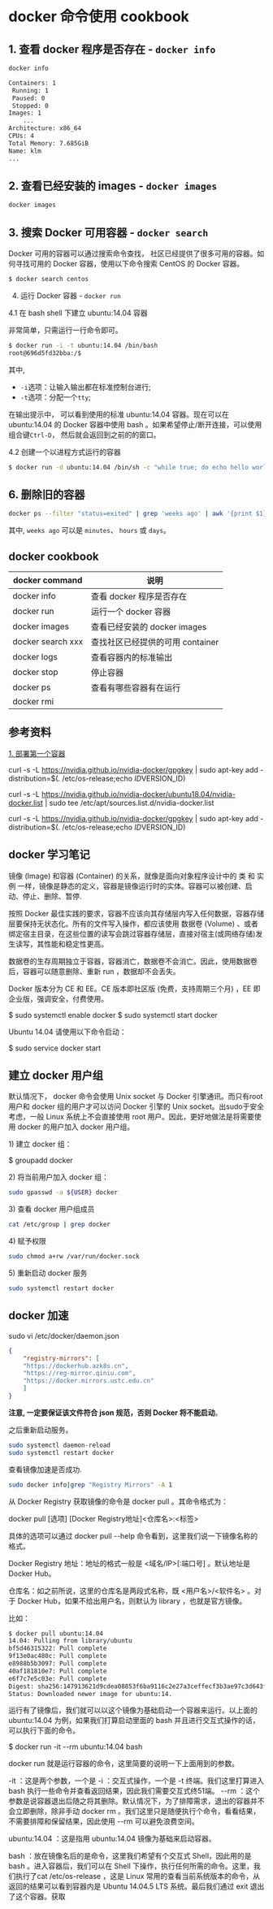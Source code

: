 # docker 命令使用 cookbook

## 1. 查看 docker 程序是否存在 - `docker info`    

```bash
docker info

Containers: 1
 Running: 1
 Paused: 0
 Stopped: 0
Images: 1
	...
Architecture: x86_64
CPUs: 4
Total Memory: 7.685GiB
Name: klm
...
```

## 2. 查看已经安装的 images - `docker images`    

```bash
docker images
```

## 3. 搜索 Docker 可用容器 - `docker search`      

Docker 可用的容器可以通过搜索命令查找， 社区已经提供了很多可用的容器。如何寻找可用的 Docker 容器，使用以下命令搜索 CentOS 的 Docker 容器。   

```bash
$ docker search centos
```

4. 运行 Docker 容器 - `docker run`  

4.1 在 bash shell 下建立 ubuntu:14.04 容器    

非常简单，只需运行一行命令即可。  

```bash
$ docker run -i -t ubuntu:14.04 /bin/bash
root@696d5fd32bba:/$
```

其中,  
- `-i`选项：让输入输出都在标准控制台进行; 
- `-t`选项：分配一个`tty`; 

在输出提示中， 可以看到使用的标准 ubuntu:14.04 容器。现在可以在 ubuntu:14.04 的 Docker 容器中使用 bash 。如果希望停止/断开连接，可以使用组合键`Ctrl-D`， 然后就会返回到之前的的窗口。   

4.2 创建一个以进程方式运行的容器    

```bash
$ docker run -d ubuntu:14.04 /bin/sh -c "while true; do echo hello world; sleep 1; done"
```

## 6. 删除旧的容器     

```bash
docker ps --filter "status=exited" | grep 'weeks ago' | awk '{print $1}' | xargs --no-run-if-empty docker rm
```

其中, `weeks ago` 可以是 `minutes`、 `hours` 或 `days`。    

## docker cookbook

|docker command|    说明|
|----|------|
|docker info|查看 docker 程序是否存在|    
|docker run|运行一个 docker 容器|    
|docker images|查看已经安装的 docker images |    
|docker search xxx|查找社区已经提供的可用 container |  
|docker logs|查看容器内的标准输出|     
|docker stop|停止容器|      
|docker ps|查看有哪些容器有在运行|     
|docker rmi||     

## 参考资料  

[1. 部署第一个容器](http://guide.daocloud.io/dcs/3-9152643.html)   

curl -s -L https://nvidia.github.io/nvidia-docker/gpgkey |  sudo apt-key add - distribution=$(. /etc/os-release;echo $ID$VERSION_ID) 

curl -s -L https://nvidia.github.io/nvidia-docker/ubuntu18.04/nvidia-docker.list | sudo tee /etc/apt/sources.list.d/nvidia-docker.list

curl -s -L https://nvidia.github.io/nvidia-docker/gpgkey | sudo apt-key add -distribution=$(. /etc/os-release;echo $ID$VERSION_ID)


## docker 学习笔记  

镜像 (Image) 和容器 (Container) 的关系，就像是面向对象程序设计中的 类 和 实例 一样，镜像是静态的定义，容器是镜像运行时的实体。容器可以被创建、启动、停止、删除、暂停.  

按照 Docker 最佳实践的要求，容器不应该向其存储层内写入任何数据，容器存储层要保持无状态化。所有的文件写入操作，都应该使用 数据卷 (Volume) 、或者绑定宿主目录，在这些位置的读写会跳过容器存储层，直接对宿主(或网络存储)发生读写，其性能和稳定性更高。  

数据卷的生存周期独立于容器，容器消亡，数据卷不会消亡。因此，使用数据卷后，容器可以随意删除、重新 run ，数据却不会丢失。  

Docker 版本分为 CE 和 EE。CE 版本即社区版 (免费，支持周期三个月) ，EE 即企业版，强调安全，付费使用。 


$ sudo systemctl enable docker
$ sudo systemctl start docker

Ubuntu 14.04 请使用以下命令启动：  

$ sudo service docker start


## 建立 docker 用户组

默认情况下， docker 命令会使用 Unix socket 与 Docker 引擎通讯。而只有root 用户和 docker 组的用户才可以访问 Docker 引擎的 Unix socket。出sudo于安全考虑，一般 Linux 系统上不会直接使用 root 用户。因此，更好地做法是将需要使用 docker 的用户加入 docker 用户组。

1\) 建立 docker 组：  

$ groupadd docker  

2\) 将当前用户加入 docker 组：  

```bash
sudo gpasswd -a ${USER} docker
```

3\) 查看 docker 用户组成员  

```bash
cat /etc/group | grep docker
```

4\) 赋予权限

```bash
sudo chmod a+rw /var/run/docker.sock
```

5\) 重新启动 docker 服务  

```bash
sudo systemctl restart docker
```

## docker 加速  

sudo vi /etc/docker/daemon.json  

```json
{
    "registry-mirrors": [
    "https://dockerhub.azk8s.cn",
    "https://reg-mirror.qiniu.com",
    "https://docker.mirrors.ustc.edu.cn"
    ]
}
```

**注意, 一定要保证该文件符合 json 规范，否则 Docker 将不能启动**。

之后重新启动服务。  

```bash
sudo systemctl daemon-reload
sudo systemctl restart docker
```

查看镜像加速是否成功.  

```bash
sudo docker info|grep "Registry Mirrors" -A 1
```


从 Docker Registry 获取镜像的命令是 docker pull 。其命令格式为： 

docker pull [选项] [Docker Registry地址]<仓库名>:<标签>

具体的选项可以通过 docker pull --help 命令看到，这里我们说一下镜像名称的格式。  

Docker Registry 地址：地址的格式一般是 <域名/IP>[:端口号] 。默认地址是 Docker Hub。  

仓库名：如之前所说，这里的仓库名是两段式名称，既 <用户名>/<软件名> 。对于 Docker Hub，如果不给出用户名，则默认为 library ，也就是官方镜像。

比如：  

```bash
$ docker pull ubuntu:14.04
14.04: Pulling from library/ubuntu
bf5d46315322: Pull complete
9f13e0ac480c: Pull complete
e8988b5b3097: Pull complete
40af181810e7: Pull complete
e6f7c7e5c03e: Pull complete
Digest: sha256:147913621d9cdea08853f6ba9116c2e27a3ceffecf3b3ae97c3d643fbbe
Status: Downloaded newer image for ubuntu:14.
```

运行有了镜像后，我们就可以以这个镜像为基础启动一个容器来运行。以上面的ubuntu:14.04 为例，如果我们打算启动里面的 bash 并且进行交互式操作的话，可以执行下面的命令。

$ docker run -it --rm ubuntu:14.04 bash

docker run 就是运行容器的命令，这里简要的说明一下上面用到的参数。

-it ：这是两个参数，一个是 -i ：交互式操作，一个是 -t 终端。我们这里打算进入 bash 执行一些命令并查看返回结果，因此我们需要交互式终51端。
--rm ：这个参数是说容器退出后随之将其删除。默认情况下，为了排障需求，退出的容器并不会立即删除，除非手动 docker rm 。我们这里只是随便执行个命令，看看结果，不需要排障和保留结果，因此使用 --rm 可以避免浪费空间。

ubuntu:14.04 ：这是指用 ubuntu:14.04 镜像为基础来启动容器。

bash ：放在镜像名后的是命令，这里我们希望有个交互式 Shell，因此用的是 bash 。进入容器后，我们可以在 Shell 下操作，执行任何所需的命令。这里，我们执行了cat /etc/os-release ，这是 Linux 常用的查看当前系统版本的命令，从返回的结果可以看到容器内是 Ubuntu 14.04.5 LTS 系统。最后我们通过 exit 退出了这个容器。获取






